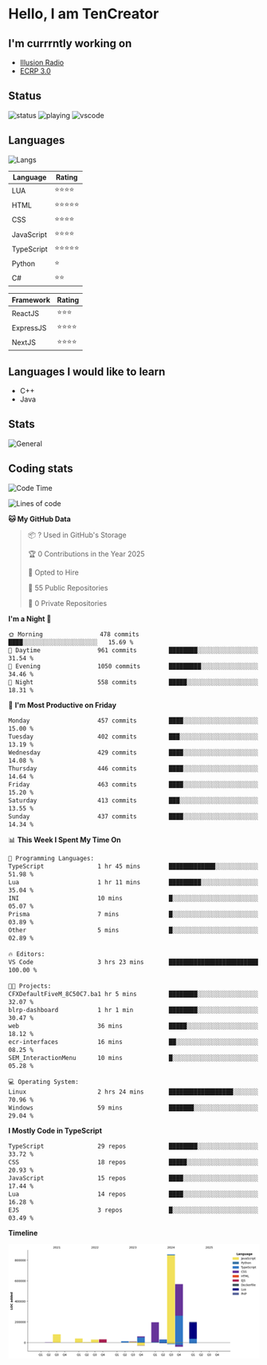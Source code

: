 # Hello, I am TenCreator

## I'm currrntly working on
- [Illusion Radio](https://illusionradio.co.uk/)
- [ECRP 3.0](http://github.com/Emerald-Coast-Roleplay/)

## Status
![status](https://api.statusbadges.me/badge/status/518334475038359555?simple=true&style=for-the-badge)
![playing](https://api.statusbadges.me/badge/playing/518334475038359555?style=for-the-badge)
![vscode](https://api.statusbadges.me/badge/vscode/518334475038359555?style=for-the-badge)

## Languages
![Langs](https://github-readme-stats.vercel.app/api/top-langs/?username=tencreator&layout=compact&theme=radical)


|Language|Rating|
|--------|------|
|LUA|⭐️⭐️⭐️⭐️|
|HTML|⭐️⭐️⭐️⭐️⭐️|
|CSS|⭐️⭐️⭐️⭐️|
|JavaScript|⭐️⭐️⭐️⭐️|
|TypeScript|⭐️⭐️⭐️⭐️⭐️|
|Python|⭐️|
|C#|⭐️⭐️ |

|Framework|Rating|
|--------|------|
|ReactJS|⭐️⭐️⭐|
|ExpressJS|⭐️⭐️⭐️⭐️|
|NextJS|⭐️⭐️⭐⭐️|

## Languages I would like to learn
- C++
- Java

## Stats
![General](https://github-readme-stats.vercel.app/api?username=tencreator&show_icons=true&theme=radical)

## Coding stats

<!--START_SECTION:waka-->
![Code Time](http://img.shields.io/badge/Code%20Time-495%20hrs%2041%20mins-blue)

![Lines of code](https://img.shields.io/badge/From%20Hello%20World%20I%27ve%20Written-2.1%20million%20lines%20of%20code-blue)

**🐱 My GitHub Data** 

> 📦 ? Used in GitHub's Storage 
 > 
> 🏆 0 Contributions in the Year 2025
 > 
> 💼 Opted to Hire
 > 
> 📜 55 Public Repositories 
 > 
> 🔑 0 Private Repositories 
 > 
**I'm a Night 🦉** 

```text
🌞 Morning                478 commits         ████░░░░░░░░░░░░░░░░░░░░░   15.69 % 
🌆 Daytime                961 commits         ████████░░░░░░░░░░░░░░░░░   31.54 % 
🌃 Evening                1050 commits        █████████░░░░░░░░░░░░░░░░   34.46 % 
🌙 Night                  558 commits         █████░░░░░░░░░░░░░░░░░░░░   18.31 % 
```
📅 **I'm Most Productive on Friday** 

```text
Monday                   457 commits         ████░░░░░░░░░░░░░░░░░░░░░   15.00 % 
Tuesday                  402 commits         ███░░░░░░░░░░░░░░░░░░░░░░   13.19 % 
Wednesday                429 commits         ████░░░░░░░░░░░░░░░░░░░░░   14.08 % 
Thursday                 446 commits         ████░░░░░░░░░░░░░░░░░░░░░   14.64 % 
Friday                   463 commits         ████░░░░░░░░░░░░░░░░░░░░░   15.20 % 
Saturday                 413 commits         ███░░░░░░░░░░░░░░░░░░░░░░   13.55 % 
Sunday                   437 commits         ████░░░░░░░░░░░░░░░░░░░░░   14.34 % 
```


📊 **This Week I Spent My Time On** 

```text
💬 Programming Languages: 
TypeScript               1 hr 45 mins        █████████████░░░░░░░░░░░░   51.98 % 
Lua                      1 hr 11 mins        █████████░░░░░░░░░░░░░░░░   35.04 % 
INI                      10 mins             █░░░░░░░░░░░░░░░░░░░░░░░░   05.07 % 
Prisma                   7 mins              █░░░░░░░░░░░░░░░░░░░░░░░░   03.89 % 
Other                    5 mins              █░░░░░░░░░░░░░░░░░░░░░░░░   02.89 % 

🔥 Editors: 
VS Code                  3 hrs 23 mins       █████████████████████████   100.00 % 

🐱‍💻 Projects: 
CFXDefaultFiveM_8C50C7.ba1 hr 5 mins         ████████░░░░░░░░░░░░░░░░░   32.07 % 
blrp-dashboard           1 hr 1 min          ████████░░░░░░░░░░░░░░░░░   30.47 % 
web                      36 mins             █████░░░░░░░░░░░░░░░░░░░░   18.12 % 
ecr-interfaces           16 mins             ██░░░░░░░░░░░░░░░░░░░░░░░   08.25 % 
SEM_InteractionMenu      10 mins             █░░░░░░░░░░░░░░░░░░░░░░░░   05.28 % 

💻 Operating System: 
Linux                    2 hrs 24 mins       ██████████████████░░░░░░░   70.96 % 
Windows                  59 mins             ███████░░░░░░░░░░░░░░░░░░   29.04 % 
```

**I Mostly Code in TypeScript** 

```text
TypeScript               29 repos            ████████░░░░░░░░░░░░░░░░░   33.72 % 
CSS                      18 repos            █████░░░░░░░░░░░░░░░░░░░░   20.93 % 
JavaScript               15 repos            ████░░░░░░░░░░░░░░░░░░░░░   17.44 % 
Lua                      14 repos            ████░░░░░░░░░░░░░░░░░░░░░   16.28 % 
EJS                      3 repos             █░░░░░░░░░░░░░░░░░░░░░░░░   03.49 % 
```



**Timeline**

![Lines of Code chart](https://raw.githubusercontent.com/tencreator/tencreator/main/assets/bar_graph.png)


<!--END_SECTION:waka-->
